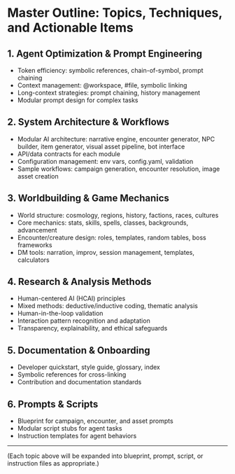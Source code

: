 # Master Outline: Topics, Techniques, and Actionable Items

## 1. Agent Optimization & Prompt Engineering
- Token efficiency: symbolic references, chain-of-symbol, prompt chaining
- Context management: @workspace, #file, symbolic linking
- Long-context strategies: prompt chaining, history management
- Modular prompt design for complex tasks

## 2. System Architecture & Workflows
- Modular AI architecture: narrative engine, encounter generator, NPC builder, item generator, visual asset pipeline, bot interface
- API/data contracts for each module
- Configuration management: env vars, config.yaml, validation
- Sample workflows: campaign generation, encounter resolution, image asset creation

## 3. Worldbuilding & Game Mechanics
- World structure: cosmology, regions, history, factions, races, cultures
- Core mechanics: stats, skills, spells, classes, backgrounds, advancement
- Encounter/creature design: roles, templates, random tables, boss frameworks
- DM tools: narration, improv, session management, templates, calculators

## 4. Research & Analysis Methods
- Human-centered AI (HCAI) principles
- Mixed methods: deductive/inductive coding, thematic analysis
- Human-in-the-loop validation
- Interaction pattern recognition and adaptation
- Transparency, explainability, and ethical safeguards

## 5. Documentation & Onboarding
- Developer quickstart, style guide, glossary, index
- Symbolic references for cross-linking
- Contribution and documentation standards

## 6. Prompts & Scripts
- Blueprint for campaign, encounter, and asset prompts
- Modular script stubs for agent tasks
- Instruction templates for agent behaviors

---

(Each topic above will be expanded into blueprint, prompt, script, or instruction files as appropriate.)
